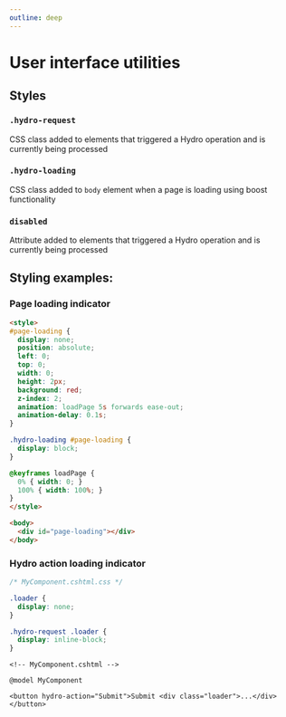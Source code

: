 ```yaml
---
outline: deep
---
```


# User interface utilities

## Styles

### `.hydro-request`
CSS class added to elements that triggered a Hydro operation and is currently being processed

### `.hydro-loading`
CSS class added to `body` element when a page is loading using boost functionality

### `disabled`
Attribute added to elements that triggered a Hydro operation and is currently being processed

## Styling examples:

### Page loading indicator

```html
<style>
#page-loading {
  display: none;
  position: absolute;
  left: 0;
  top: 0;
  width: 0;
  height: 2px;
  background: red;
  z-index: 2;
  animation: loadPage 5s forwards ease-out;
  animation-delay: 0.1s;
}

.hydro-loading #page-loading {
  display: block;
}

@keyframes loadPage {
  0% { width: 0; }
  100% { width: 100%; }
}
</style>

<body>
  <div id="page-loading"></div>
</body>
```

### Hydro action loading indicator

```css
/* MyComponent.cshtml.css */

.loader {
  display: none;
}

.hydro-request .loader {
  display: inline-block;
}
```

```razor
<!-- MyComponent.cshtml -->

@model MyComponent

<button hydro-action="Submit">Submit <div class="loader">...</div></button>
```
